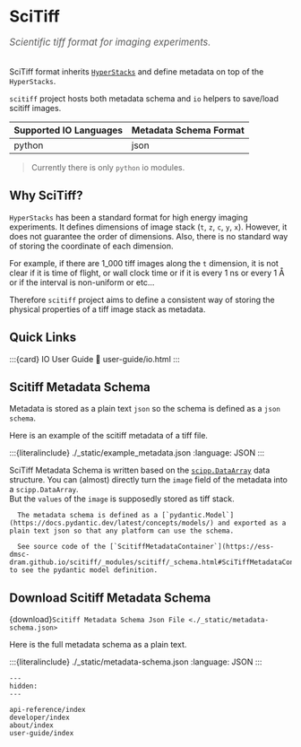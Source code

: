 # SciTiff

<span style="font-size:1.2em;font-style:italic;color:#5a5a5a">
  Scientific tiff format for imaging experiments.
  </br></br>
</span>

SciTiff format inherits [``HyperStacks``](https://imagejdocu.list.lu/gui/image/hyperstacks) and define metadata on top of the ``HyperStacks``.

`scitiff` project hosts both metadata schema and `io` helpers to save/load scitiff images.

| Supported IO Languages | Metadata Schema Format |
| ---------------------- | ---------------------- |
| python                 | json                   |

> Currently there is only `python` io modules.

## Why SciTiff?
`HyperStacks` has been a standard format for high energy imaging experiments.
It defines dimensions of image stack (`t`, `z`, `c`, `y`, `x`).
However, it does not guarantee the order of dimensions.
Also, there is no standard way of storing the coordinate of each dimension.

For example, if there are 1_000 tiff images along the `t` dimension, it is not clear if it is time of flight, or wall clock time or if it is every 1 ns or every 1 Å or if the interval is non-uniform or etc...

Therefore `scitiff` project aims to define a consistent way of storing the physical properties of a tiff image stack as metadata.

## Quick Links

:::{card} IO User Guide
:link: user-guide/io.html
:::

## Scitiff Metadata Schema
Metadata is stored as a plain text `json` so the schema is defined as a `json schema`.

Here is an example of the scitiff metadata of a tiff file.

:::{literalinclude} ./_static/example_metadata.json
  :language: JSON
:::

SciTiff Metadata Schema is written based on the [`scipp.DataArray`](https://scipp.github.io/user-guide/data-structures/data-structures.html#DataArray) data structure.
You can (almost) directly turn the `image` field of the metadata into a `scipp.DataArray`.<br>
But the `values` of the `image` is supposedly stored as tiff stack.

```{note}
  The metadata schema is defined as a [`pydantic.Model`](https://docs.pydantic.dev/latest/concepts/models/) and exported as a plain text json so that any platform can use the schema.

  See source code of the [`ScitiffMetadataContainer`](https://ess-dmsc-dram.github.io/scitiff/_modules/scitiff/_schema.html#SciTiffMetadataContainer) to see the pydantic model definition.
```

## Download Scitiff Metadata Schema
{download}`Scitiff Metadata Schema Json File <./_static/metadata-schema.json>`

Here is the full metadata schema as a plain text.

:::{literalinclude} ./_static/metadata-schema.json
  :language: JSON
:::

```{toctree}
---
hidden:
---

api-reference/index
developer/index
about/index
user-guide/index
```
